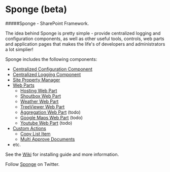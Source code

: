 Sponge (beta)
======

#####Sponge - SharePoint Framework.

The idea behind Sponge is pretty simple - provide centralized logging and configuration components, as well as other useful tools, controls, web parts and application pages that makes the life's of developers and administrators a lot simplier!

Sponge includes the following components:
- [Centralized Configuration Component](../../wiki/Configuration-Component) 
- [Centralized Logging Component](../../wiki/Logging-Component) 
- [Site Property Manager](../../wiki/Site-Property-Manager) 
- [Web Parts](../../wiki/Web-Parts) 
  - [Hosting Web Part](../../wiki/Hosting-Web-Part) 
  - [Shoutbox Web Part](../../wiki/Shoutbox-Web-Part) 
  - [Weather Web Part](../../wiki/Weather-Web-Part) 
  - [TreeViewer Web Part](../../wiki/TreeViewer-Web-Part) 
  - [Aggregation Web Part](../../wiki/Aggregation-Web-Part) (todo)
  - [Google Maps Web Part](../../wiki/Google-Maps-Web-Part) (todo)
  - [Youtube Web Part](../../wiki/Youtube-Web-Part) (todo)
- [Custom Actions](../../wiki/Custom-Actions)
  - [Copy List Item](../../wiki/Copy-List-Item)
  - [Multi Approve Documents](../../wiki/Multi-Approve-Documents)
- etc.

See the [Wiki](../../wiki/Home)  for installing guide and more information.

Follow [Sponge](https://twitter.com/sponge__sp) on Twitter.

